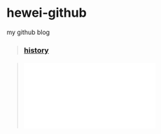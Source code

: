 # hewei-github
my github blog

> ### [history](http://hewei-github.github.io/histroy.html)

> ###### ![js](/env.js?png)
